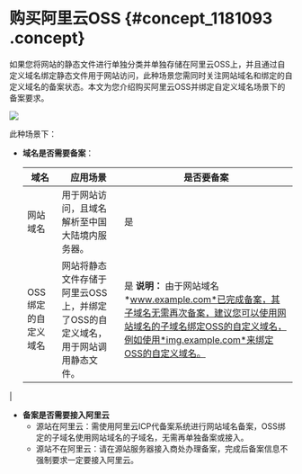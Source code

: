 # 购买阿里云OSS {#concept_1181093 .concept}

如果您将网站的静态文件进行单独分类并单独存储在阿里云OSS上，并且通过自定义域名绑定静态文件用于网站访问，此种场景您需同时关注网站域名和绑定的自定义域名的备案状态。本文为您介绍购买阿里云OSS并绑定自定义域名场景下的备案要求。

![](http://static-aliyun-doc.oss-cn-hangzhou.aliyuncs.com/assets/img/947825/156385108451466_zh-CN.png)

此种场景下：

-   **域名是否需要备案**：

    |域名|应用场景|是否要备案|
    |--|----|-----|
    |网站域名|用于网站访问，且域名解析至中国大陆境内服务器。|是|
    |OSS绑定的自定义域名|网站将静态文件存储于阿里云OSS上，并绑定了OSS的自定义域名，用于网站调用静态文件。|是 **说明：** 由于网站域名*www.example.com*已完成备案，其子域名无需再次备案，建议您可以使用网站域名的子域名绑定OSS的自定义域名，例如使用*img.example.com*来绑定OSS的自定义域名。

 |

-   **备案是否需要接入阿里云** 
    -   源站在阿里云：需使用阿里云ICP代备案系统进行网站域名备案，OSS绑定的子域名使用网站域名的子域名，无需再单独备案或接入。
    -   源站不在阿里云：请在源站服务器接入商处办理备案，完成后备案信息不强制要求一定要接入阿里云。


